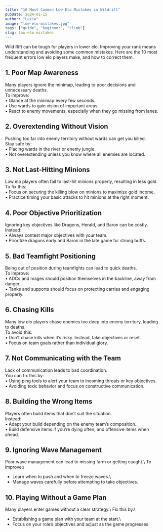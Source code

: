 ```yaml
---
title: "10 Most Common Low Elo Mistakes in Wildrift"
pubDate: 2024-01-15
author: "Lexiw"
image: "low-elo-mistakes.jpg"
tags: ["guide", "beginner", "climb"]
slug: low-elo-mistakes
---
```


Wild Rift can be tough for players in lower elo. Improving your rank means understanding and avoiding some common mistakes. Here are the 10 most frequent errors low elo players make, and how to correct them.

## 1. Poor Map Awareness

Many players ignore the minimap, leading to poor decisions and unnecessary deaths.\
To improve:\
• Glance at the minimap every few seconds.\
• Use wards to gain vision of important areas.\
• React to enemy movements, especially when they go missing from lanes.

## 2. Overextending Without Vision

Pushing too far into enemy territory without wards can get you killed.\
Stay safe by:\
• Placing wards in the river or enemy jungle.\
• Not overextending unless you know where all enemies are located.

## 3. Not Last-Hitting Minions

Low elo players often fail to last-hit minions properly, resulting in less gold.\
To fix this:\
• Focus on securing the killing blow on minions to maximize gold income.\
• Practice timing your basic attacks to hit minions at the right moment.

## 4. Poor Objective Prioritization

Ignoring key objectives like Dragons, Herald, and Baron can be costly. Instead:\
• Always contest major objectives with your team.\
• Prioritize dragons early and Baron in the late game for strong buffs.

## 5. Bad Teamfight Positioning

Being out of position during teamfights can lead to quick deaths.\
To improve:\
• ADCs and mages should position themselves in the backline, away from danger.\
• Tanks and supports should focus on protecting carries and engaging properly.

## 6. Chasing Kills

Many low elo players chase enemies too deep into enemy territory, leading to deaths.\
To avoid this:\
• Don’t chase kills when it’s risky. Instead, take objectives or reset.\
• Focus on team goals rather than individual glory.

## 7. Not Communicating with the Team

Lack of communication leads to bad coordination. \
You can fix this by:\
• Using ping tools to alert your team to incoming threats or key objectives.\
• Avoiding toxic behavior and focus on constructive communication.

## 8. Building the Wrong Items

Players often build items that don’t suit the situation.\
 Instead:\
• Adapt your build depending on the enemy team’s composition.\
• Build defensive items if you’re dying often, and offensive items when ahead.

## 9. Ignoring Wave Management

Poor wave management can lead to missing farm or getting caught.\ To improve:\

- Learn when to push and when to freeze waves.\
- Manage waves carefully before attempting to take objectives.

## 10. Playing Without a Game Plan

Many players enter games without a clear strategy.\ Fix this by:\

- Establishing a game plan with your team at the start.\
- Focus on your role’s objectives and adjust as the game progresses.
